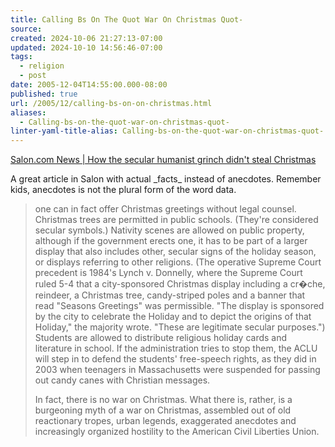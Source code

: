 ```yaml
---
title: Calling Bs On The Quot War On Christmas Quot-
source: 
created: 2024-10-06 21:27:13-07:00
updated: 2024-10-10 14:56:46-07:00
tags:
  - religion
  - post
date: 2005-12-04T14:55:00.000-08:00
published: true
url: /2005/12/calling-bs-on-on-christmas.html
aliases:
  - Calling-bs-on-the-quot-war-on-christmas-quot-
linter-yaml-title-alias: Calling-bs-on-the-quot-war-on-christmas-quot-
---
```



[Salon.com News | How the secular humanist grinch didn't steal Christmas](https://www.salon.com/news/feature/2005/11/21/christmas/ "Salon.com News | How the secular humanist grinch didn't steal Christmas")  
  
A great article in Salon with actual \_facts\_ instead of anecdotes. Remember kids, anecdotes is not the plural form of the word data.  
  

>   
> one can in fact offer Christmas greetings without legal counsel. Christmas trees are permitted in public schools. (They're considered secular symbols.) Nativity scenes are allowed on public property, although if the government erects one, it has to be part of a larger display that also includes other, secular signs of the holiday season, or displays referring to other religions. (The operative Supreme Court precedent is 1984's Lynch v. Donnelly, where the Supreme Court ruled 5-4 that a city-sponsored Christmas display including a cr�che, reindeer, a Christmas tree, candy-striped poles and a banner that read "Seasons Greetings" was permissible. "The display is sponsored by the city to celebrate the Holiday and to depict the origins of that Holiday," the majority wrote. "These are legitimate secular purposes.") Students are allowed to distribute religious holiday cards and literature in school. If the administration tries to stop them, the ACLU will step in to defend the students' free-speech rights, as they did in 2003 when teenagers in Massachusetts were suspended for passing out candy canes with Christian messages.  
>   
> In fact, there is no war on Christmas. What there is, rather, is a burgeoning myth of a war on Christmas, assembled out of old reactionary tropes, urban legends, exaggerated anecdotes and increasingly organized hostility to the American Civil Liberties Union.